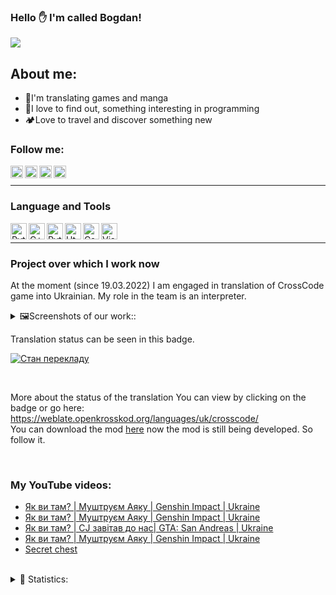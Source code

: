 ### Hello ✋ I'm called Bogdan!
![](https://komarev.com/ghpvc/?username=INDMops&color=orange&style=plastic)
## About me:
- 💮I'm translating games and manga
- 🧩I love to find out, something interesting in programming
- 🏕️Love to travel and discover something new

### Follow me:

[<img align="left" alt="INDMops YouTube" width="20px" src="https://cdn.discordapp.com/attachments/939569454390603837/955786475604160592/youtube.png" />][youtube]
[<img align="left" alt="Twitter INDMops" width="20px" src="https://cdn.discordapp.com/attachments/939569454390603837/955788911567843368/twitter.png">][twitter]
[<img align="left" alt="Instagram INDMops" width="20px" src="https://media.discordapp.net/attachments/939569454390603837/955792728321560596/free-icon-font-instagram-6422200.png">][instagram]
[<img align="left" alt="Discord server INDMops" width="20px" src="https://media.discordapp.net/attachments/939569454390603837/955793288382783498/free-icon-font-discord-6422197.png">][discord]
<br>

___

### Language and Tools

<img align="left" alt="Python" width="26" src="https://img.icons8.com/color/26/000000/python--v1.png">
<img align="left" alt="C++" width="26" src="https://img.icons8.com/color/480/000000/c-plus-plus-logo.png">
<img align="left" alt="Python" width="26" src="https://img.icons8.com/color/480/000000/c-sharp-logo.png">
<img align="left" alt="Html5" width="26" src="https://img.icons8.com/color/48/000000/html-5--v1.png">
<img align="left" alt="Css3" width="26" src="https://img.icons8.com/color/480/000000/css3.png">
<img align="left" alt="Visual Studio Code" width="26" src="https://img.icons8.com/color/480/000000/visual-studio-code-2019.png">
<br>

___

### Project over which I work now
At the moment (since 19.03.2022) I am engaged in translation of CrossCode game into Ukrainian. My role in the team is an interpreter.
<br>
<details>
  <summary>🖼️Screenshots of our work::</summary>
  <img width="85%" alt="General menu game" src="https://media.discordapp.net/attachments/937796754026414110/955548044043112459/unknown.png">
  <img width="85%" alt="Options menu game" src="https://media.discordapp.net/attachments/937796754026414110/955548044257034260/unknown.png">
  <img width="85%" alt="Dialog 1" src="https://media.discordapp.net/attachments/937796754026414110/955455699461226506/unknown.png">
  <img width="85%" alt="Dialog 2" src="https://media.discordapp.net/attachments/937796754026414110/955455697892556830/unknown.png">
  <img width="85%" alt="Dialog 3" src="https://media.discordapp.net/attachments/939569454390603837/958445277847638096/unknown.png?">
</details>

Translation status can be seen in this badge. 

[<img alig="left" alt="Стан перекладу" src="https://weblate.openkrosskod.org/widgets/crosscode/uk/svg-badge.svg">][trans]

<br>

More about the status of the translation You can view by clicking on the badge or go here: https://weblate.openkrosskod.org/languages/uk/crosscode/<br>
You can download the mod [here](https://github.com/INDMops/crosscode-ua) now the mod is still being developed. So follow it.

<br>

### My YouTube videos:
<!-- YOUTUBE:START -->
- [Як ви там? | Муштруєм Аяку | Genshin Impact | Ukraine](https://www.youtube.com/watch?v=8at4NsqPAFk)
- [Як ви там? | Муштруєм Аяку | Genshin Impact | Ukraine](https://www.youtube.com/watch?v=iQ7zTgxxsqo)
- [Як ви там? | CJ завітав до нас| GTA: San Andreas | Ukraine](https://www.youtube.com/watch?v=KnWlloAFrwg)
- [Як ви там? | Муштруєм Аяку | Genshin Impact | Ukraine](https://www.youtube.com/watch?v=Q8QaVajVg2Y)
- [Secret chest](https://www.youtube.com/watch?v=9sjDo-J7zGk)
<!-- YOUTUBE:END -->

<br>
<details>
  <summary>📝 Statistics:</summary>
  <img style="border-radius: 100px" alt="codeSTACKr's GitHub Stats" src="https://github-readme-stats.vercel.app/api?username=IndiMops&show_icons=true&theme=radical" />
  <br>
  <img  alt="codeSTACKr's GitHub Stats" src="https://github-readme-stats.vercel.app/api/top-langs/?username=IndiMops&layout=compact&theme=radical"/>
</details>

[youtube]: https://www.youtube.com/c/IndiMops
[twitter]: https://twitter.com/IndiMops
[instagram]: https://www.instagram.com/indmops/
[discord]: https://discord.com/users/734082410504781854
[trans]: https://weblate.openkrosskod.org/engage/crosscode/uk/
[up]: https://github.com/INDMops/#project-over-which-i-work-now
